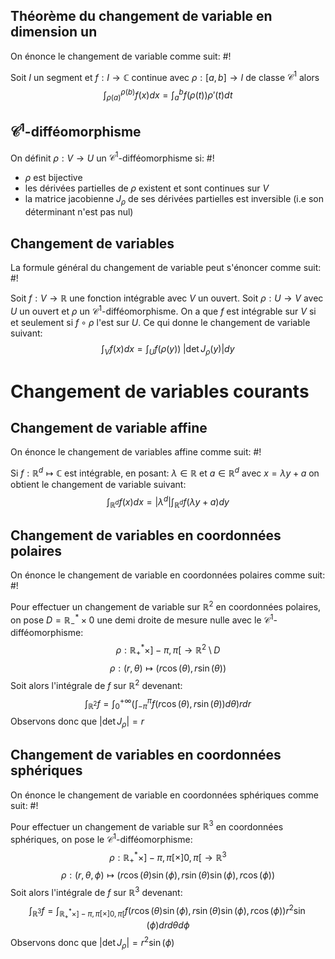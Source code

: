 
## Théorème du changement de variable en dimension un
On énonce le changement de variable comme suit: #!

Soit $I$ un segment et $f: I \to \mathbb C$ continue avec $\rho: [a,b] \to I$ de classe $\mathcal C^1$ alors
$$\int_{\rho(a)}^{\rho(b)}f(x)dx = \int_a^bf(\rho(t))\rho'(t)dt$$


## $\mathcal C^1$-difféomorphisme
On définit $\rho: V \to U$ un $\mathcal C^1$-difféomorphisme si: #!
- $\rho$ est bijective
- les dérivées partielles de $\rho$ existent et sont continues sur $V$
- la matrice jacobienne $J_\rho$ de ses dérivées partielles est inversible (i.e son déterminant n'est pas nul)
<!--ID: 1715790676172-->


## Changement de variables
La formule général du changement de variable peut s'énoncer comme suit: #!

Soit $f: V \to \mathbb R$ une fonction intégrable avec $V$ un ouvert. Soit $\rho: U \to V$ avec $U$ un ouvert et $\rho$ un $\mathcal C^1$-difféomorphisme. 
On a que $f$ est intégrable sur $V$ si et seulement si $f \circ \rho$ l'est sur $U$. 
Ce qui donne le changement de variable suivant: 
$$\int_Vf(x)dx = \int_U f(\rho(y)) \;|\det J_\rho(y)|dy$$


# Changement de variables courants

## Changement de variable affine
On énonce le changement de variables affine comme suit: #!

Si $f: \mathbb R^d \mapsto \mathbb C$ est intégrable, en posant: $\lambda \in \mathbb R$ et $a\in\mathbb R^d$ avec $x = \lambda y + a$ on obtient le changement de variable suivant: $$\int_{\mathbb R^d} f(x)dx = |\lambda^d|\int_{\mathbb R^d}f(\lambda y +a)dy$$

## Changement de variables en coordonnées polaires
On énonce le changement de variable en coordonnées polaires comme suit: #!

Pour effectuer un changement de variable sur $\mathbb R^2$ en coordonnées polaires, on pose $D = \mathbb R_-^* \times 0$ une demi droite de mesure nulle avec le $\mathcal C^1$-difféomorphisme: $$\rho: \mathbb R^*_+ \times ]-\pi, \pi[\to \mathbb R^2\setminus D$$$$\rho:(r, \theta) \mapsto (r\cos(\theta), r\sin(\theta))$$Soit alors l'intégrale de $f$ sur $\mathbb R^2$ devenant: $$\int_{\mathbb R^2}f = \int_0^{+\infty}\left(\int_{-\pi}^{\pi}f(r\cos(\theta), r\sin(\theta))d\theta\right)rdr$$Observons donc que $|\det J_\rho| = r$

## Changement de variables en coordonnées sphériques
On énonce le changement de variable en coordonnées sphériques comme suit: #!

Pour effectuer un changement de variable sur $\mathbb R^3$ en coordonnées sphériques, on pose le $\mathcal C^1$-difféomorphisme: $$\rho: \mathbb R^*_+ \times ]-\pi, \pi[ \times ]0, \pi[ \to \mathbb R^3$$$$\rho:(r, \theta, \phi) \mapsto (r\cos(\theta)\sin(\phi), r\sin(\theta)\sin(\phi), r\cos(\phi))$$Soit alors l'intégrale de $f$ sur $\mathbb R^3$ devenant: $$\int_{\mathbb R^3}f = \int_{\mathbb R_+^* \times]-\pi, \pi[ \times ]0, \pi[}f\left(r\cos(\theta)\sin(\phi), r\sin(\theta)\sin(\phi), r\cos(\phi)) r^2\sin(\phi\right)drd\theta d\phi $$Observons donc que $|\det J_\rho| = r^2\sin(\phi)$

